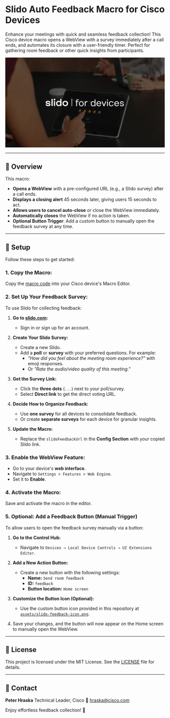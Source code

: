 # Slido Auto Feedback Macro for Cisco Devices

Enhance your meetings with quick and seamless feedback collection! This Cisco device macro opens a WebView with a survey immediately after a call ends, and automates its closure with a user-friendly timer. Perfect for gathering room feedback or other quick insights from participants.

![Slido for Cisco Devices](./assets/slido-for-devices.jpg)

---

## 🌟 Overview

This macro:
- **Opens a WebView** with a pre-configured URL (e.g., a Slido survey) after a call ends.
- **Displays a closing alert** 45 seconds later, giving users 15 seconds to act.
- **Allows users to cancel auto-close** or close the WebView immediately.
- **Automatically closes** the WebView if no action is taken.
- **Optional Button Trigger**: Add a custom button to manually open the feedback survey at any time.

---

## 🚀 Setup

Follow these steps to get started:

### 1. **Copy the Macro:**
   Copy the [macro code](./slido-auto-feedback-macro.js) into your Cisco device's Macro Editor.

### 2. **Set Up Your Feedback Survey:**

To use Slido for collecting feedback:

1. **Go to [slido.com](https://slido.com):**
   - Sign in or sign up for an account.

2. **Create Your Slido Survey:**
   - Create a new Slido.
   - Add a **poll** or **survey** with your preferred questions. For example:
     - *"How did you feel about the meeting room experience?"* with emoji responses.
     - Or *"Rate the audio/video quality of this meeting."*

3. **Get the Survey Link:**
   - Click the **three dots** (`...`) next to your poll/survey.
   - Select **Direct link** to get the direct voting URL.

4. **Decide How to Organize Feedback:**
   - Use **one survey** for all devices to consolidate feedback.
   - Or create **separate surveys** for each device for granular insights.

5. **Update the Macro:**
   - Replace the `slidoFeedbackUrl` in the **Config Section** with your copied Slido link.

### 3. **Enable the WebView Feature:**
   - Go to your device's **web interface**.
   - Navigate to `Settings > Features > Web Engine`.
   - Set it to **Enable**.

### 4. **Activate the Macro:**
   Save and activate the macro in the editor.

### 5. **Optional: Add a Feedback Button (Manual Trigger)**

To allow users to open the feedback survey manually via a button:

1. **Go to the Control Hub:**
   - Navigate to `Devices → Local Device Controls → UI Extensions Editor`.

2. **Add a New Action Button:**
   - Create a new button with the following settings:
     - **Name:** `Send room feedback`
     - **ID:** `feedback`
     - **Button location:** `Home screen`

3. **Customize the Button Icon (Optional):**
   - Use the custom button icon provided in this repository at [`assets/slido-feedback-icon.png`](./assets/slido-feedback-icon.png).

4. Save your changes, and the button will now appear on the Home screen to manually open the WebView.

---

## 📜 License

This project is licensed under the MIT License. See the [LICENSE](./LICENSE) file for details.

---

## 🤝 Contact

**Peter Hraska**
Technical Leader, Cisco
📧 hraska@cisco.com

Enjoy effortless feedback collection! 🎉
